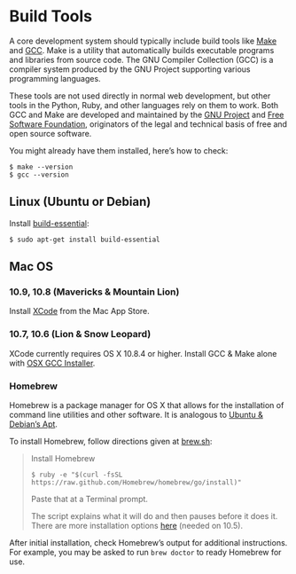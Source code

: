 Build Tools
===========

A core development system should typically include build tools
like [Make](http://en.wikipedia.org/wiki/Make_%28software%29)
and [GCC](http://en.wikipedia.org/wiki/GNU_Compiler_Collection).
Make is a utility that automatically builds executable programs
and libraries from source code. The GNU Compiler Collection (GCC)
is a compiler system produced by the GNU Project supporting
various programming languages.

These tools are not used directly in normal web development,
but other tools in the Python, Ruby, and other languages rely
on them to work. Both GCC and Make are developed and maintained
by the [GNU Project](https://www.gnu.org) and
[Free Software Foundation](http://www.fsf.org),
originators of the legal and technical basis
of free and open source software.

You might already have them installed, here’s how to check:

    $ make --version
    $ gcc --version


Linux (Ubuntu or Debian)
-----

Install [build-essential](http://packages.ubuntu.com/precise/build-essential):

    $ sudo apt-get install build-essential


Mac OS
------

### 10.9, 10.8 (Mavericks & Mountain Lion)

Install [XCode](https://developer.apple.com/xcode/) from the Mac App Store.


### 10.7, 10.6 (Lion & Snow Leopard)

XCode currently requires OS X 10.8.4 or higher. Install GCC & Make alone with
[OSX GCC Installer](https://github.com/kennethreitz/osx-gcc-installer#readme).


### Homebrew

Homebrew is a package manager for OS X that allows for the installation of
command line utilities and other software. It is analogous to
[Ubuntu & Debian’s Apt](http://en.wikipedia.org/wiki/Advanced_Packaging_Tool).

To install Homebrew, follow directions given at [brew.sh](http://brew.sh/#install):

> Install Homebrew
> 
>     $ ruby -e "$(curl -fsSL https://raw.github.com/Homebrew/homebrew/go/install)"
> 
> Paste that at a Terminal prompt.
> 
> The script explains what it will do and then pauses before it does it.
> There are more installation options [here](https://github.com/Homebrew/homebrew/wiki/Installation)
> (needed on 10.5).

After initial installation, check Homebrew’s output for additional instructions.
For example, you may be asked to run `brew doctor` to ready Homebrew for use.
